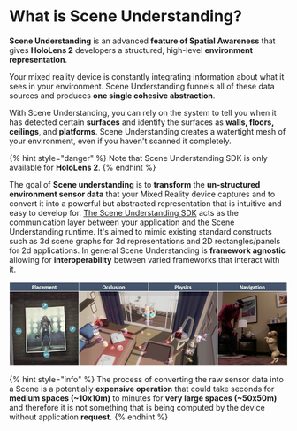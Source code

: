# What is Scene Understanding?

**Scene Understanding** is an advanced **feature of Spatial Awareness** that gives **HoloLens 2** developers a structured, high-level **environment representation**.

Your mixed reality device is constantly integrating information about what it sees in your environment. Scene Understanding funnels all of these data sources and produces **one single cohesive abstraction**.

With Scene Understanding, you can rely on the system to tell you when it has detected certain **surfaces** and identify the surfaces as **walls, floors, ceilings**, and **platforms**. Scene Understanding creates a watertight mesh of your environment, even if you haven't scanned it completely.

{% hint style="danger" %}
Note that Scene Understanding SDK is only available for **HoloLens 2**.
{% endhint %}

The goal of **Scene understanding** is to **transform** the **un-structured environment sensor data** that your Mixed Reality device captures and to convert it into a powerful but abstracted representation that is intuitive and easy to develop for. [The Scene Understanding SDK](https://aka.ms/UnitySceneUnderstandingSDK) acts as the communication layer between your application and the Scene Understanding runtime. It's aimed to mimic existing standard constructs such as 3d scene graphs for 3d representations and 2D rectangles/panels for 2d applications. In general Scene Understanding is **framework agnostic** allowing for **interoperability** between varied frameworks that interact with it.

![Common spatial mapping usage scenarios: placement, occlusion, physics and navigation.](../../../.gitbook/assets/sceneunderstandingusage.png)

{% hint style="info" %}
The process of converting the raw sensor data into a Scene is a potentially **expensive operation** that could take seconds for **medium spaces \(~10x10m\)** to minutes for **very large spaces \(~50x50m\)** and therefore it is not something that is being computed by the device without application **request.**
{% endhint %}


